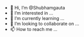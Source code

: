 - 👋 Hi, I’m @Shubhamgauta
- 👀 I’m interested in ...
- 🌱 I’m currently learning ...
- 💞️ I’m looking to collaborate on ...
- 📫 How to reach me ...

<!---
Shubhamgauta/Shubhamgauta is a ✨ special ✨ repository because its `README.md` (this file) appears on your GitHub profile.
You can click the Preview link to take a look at your changes.
--->
